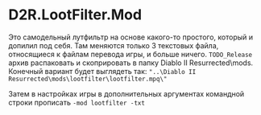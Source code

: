 # D2R.LootFilter.Mod

Это самодельный лутфильтр на основе какого-то простого, который и допилил под себя. Там меняются только 3 текстовых файла, относящиеся к файлам перевода игры, и больше ничего. `TODO_Release` архив распаковать и скоприровать в папку Diablo II Resurrected\mods. Конечный вариант будет выглядеть так: `"..\Diablo II Resurrected\mods\lootfilter\lootfilter.mpq\"`

Затем в настройках игры в дополнительных аргументах командной строки прописать `-mod lootfilter -txt`